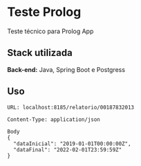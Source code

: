 
# Teste Prolog

Teste técnico para Prolog App


## Stack utilizada

**Back-end:** Java, Spring Boot e Postgress

## Uso

```
URL: localhost:8185/relatorio/00187832013

Content-Type: application/json

Body
{
  "dataInicial": "2019-01-01T00:00:00Z",
  "dataFinal": "2022-02-01T23:59:59Z"
}
```